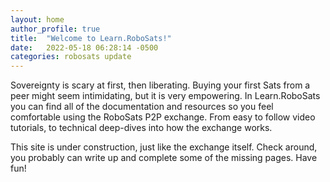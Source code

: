 ```yaml
---
layout: home
author_profile: true
title:  "Welcome to Learn.RoboSats!"
date:   2022-05-18 06:28:14 -0500
categories: robosats update
---
```

Sovereignty is scary at first, then liberating. Buying your first Sats from a peer might seem intimidating, but it is very empowering. In Learn.RoboSats you can find all of the documentation and resources so you feel comfortable using the RoboSats P2P exchange. From easy to follow video tutorials, to technical deep-dives into how the exchange works.

This site is under construction, just like the exchange itself. Check around, you probably can write up and complete some of the missing pages. Have fun!
